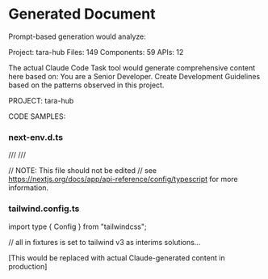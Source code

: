 # Generated Document
Prompt-based generation would analyze:

Project: tara-hub
Files: 149
Components: 59
APIs: 12

The actual Claude Code Task tool would generate comprehensive content here based on:
You are a Senior Developer. Create Development Guidelines based on the patterns observed in this project.

PROJECT: tara-hub

CODE SAMPLES:
### next-env.d.ts
/// <reference types="next" />
/// <reference types="next/image-types/global" />

// NOTE: This file should not be edited
// see https://nextjs.org/docs/app/api-reference/config/typescript for more information.


### tailwind.config.ts
import type { Config } from "tailwindcss";

// all in fixtures is set to tailwind v3 as interims solutions...

[This would be replaced with actual Claude-generated content in production]
